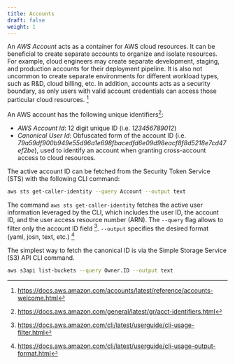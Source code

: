 ```yaml
---
title: Accounts
draft: false
weight: 1
---
```


An _AWS Account_ acts as a container for AWS cloud resources. It can be beneficial to create separate accounts to organize 
and isolate resources. For example, cloud engineers may create separate development, staging, and production accounts for their deployment pipeline. It is also not uncommon to create separate environments for different workload types, such as R&D, cloud billing, etc. In addition, accounts acts as a security boundary, as only users 
with valid account credentials can access those particular cloud resources. [^1]

An AWS account has the following unique identifiers[^2]:
- _AWS Account Id_: 12 digit unique ID (i.e. _123456789012_)
- _Canonical User Id_: Obfuscated form of the account ID (i.e. _79a59df900b949e55d96a1e698fbacedfd6e09d98eacf8f8d5218e7cd47ef2be_), used to identify an account when granting cross-account access to cloud resources.

The active account ID can be fetched from the Security Token Service (STS) with the following CLI command:
```sh
aws sts get-caller-identity --query Account --output text
```
The command `aws sts get-caller-identity` fetches the active user information leveraged by the CLI, which includes the user ID, the account ID, and the user access resource number (ARN). The `--query` flag allows to filter only the account ID field [^3]. `--output` specifies the desired format (yaml, josn, text, etc.) [^4] 

The simplest way to fetch the canonical ID is via the Simple Storage Service (S3) API CLI command.
```sh
aws s3api list-buckets --query Owner.ID --output text
```

[^1]: https://docs.aws.amazon.com/accounts/latest/reference/accounts-welcome.html
[^2]: https://docs.aws.amazon.com/general/latest/gr/acct-identifiers.html
[^3]: https://docs.aws.amazon.com/cli/latest/userguide/cli-usage-filter.html
[^4]: https://docs.aws.amazon.com/cli/latest/userguide/cli-usage-output-format.html
